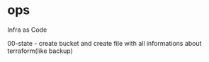# ops
Infra as Code

00-state - create bucket and create file with all informations about terraform(like backup)

